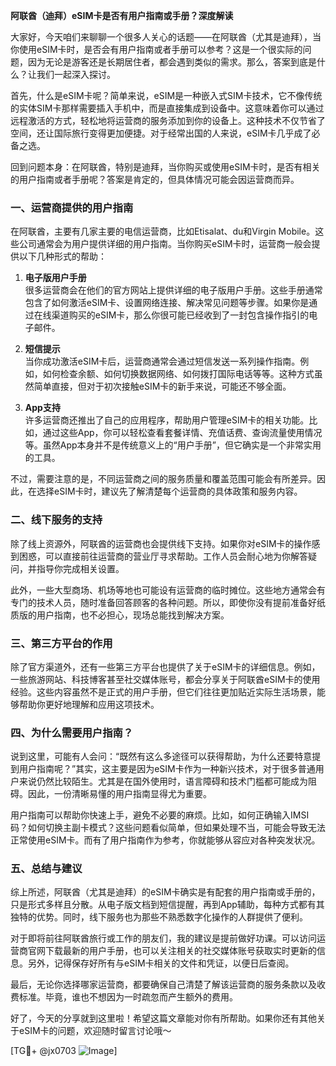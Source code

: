 **阿联酋（迪拜）eSIM卡是否有用户指南或手册？深度解读**

大家好，今天咱们来聊聊一个很多人关心的话题——在阿联酋（尤其是迪拜），当你使用eSIM卡时，是否会有用户指南或者手册可以参考？这是一个很实际的问题，因为无论是游客还是长期居住者，都会遇到类似的需求。那么，答案到底是什么？让我们一起深入探讨。

首先，什么是eSIM卡呢？简单来说，eSIM是一种嵌入式SIM卡技术，它不像传统的实体SIM卡那样需要插入手机中，而是直接集成到设备中。这意味着你可以通过远程激活的方式，轻松地将运营商的服务添加到你的设备上。这种技术不仅节省了空间，还让国际旅行变得更加便捷。对于经常出国的人来说，eSIM卡几乎成了必备之选。

回到问题本身：在阿联酋，特别是迪拜，当你购买或使用eSIM卡时，是否有相关的用户指南或者手册呢？答案是肯定的，但具体情况可能会因运营商而异。

### 一、运营商提供的用户指南

在阿联酋，主要有几家主要的电信运营商，比如Etisalat、du和Virgin Mobile。这些公司通常会为用户提供详细的用户指南。当你购买eSIM卡时，运营商一般会提供以下几种形式的帮助：

1. **电子版用户手册**  
   很多运营商会在他们的官方网站上提供详细的电子版用户手册。这些手册通常包含了如何激活eSIM卡、设置网络连接、解决常见问题等步骤。如果你是通过在线渠道购买的eSIM卡，那么你很可能已经收到了一封包含操作指引的电子邮件。

2. **短信提示**  
   当你成功激活eSIM卡后，运营商通常会通过短信发送一系列操作指南。例如，如何检查余额、如何切换数据网络、如何拨打国际电话等等。这种方式虽然简单直接，但对于初次接触eSIM卡的新手来说，可能还不够全面。

3. **App支持**  
   许多运营商还推出了自己的应用程序，帮助用户管理eSIM卡的相关功能。比如，通过这些App，你可以轻松查看套餐详情、充值话费、查询流量使用情况等。虽然App本身并不是传统意义上的“用户手册”，但它确实是一个非常实用的工具。

不过，需要注意的是，不同运营商之间的服务质量和覆盖范围可能会有所差异。因此，在选择eSIM卡时，建议先了解清楚每个运营商的具体政策和服务内容。

### 二、线下服务的支持

除了线上资源外，阿联酋的运营商也会提供线下支持。如果你对eSIM卡的操作感到困惑，可以直接前往运营商的营业厅寻求帮助。工作人员会耐心地为你解答疑问，并指导你完成相关设置。

此外，一些大型商场、机场等地也可能设有运营商的临时摊位。这些地方通常会有专门的技术人员，随时准备回答顾客的各种问题。所以，即使你没有提前准备好纸质版的用户指南，也不必担心，现场总能找到解决方案。

### 三、第三方平台的作用

除了官方渠道外，还有一些第三方平台也提供了关于eSIM卡的详细信息。例如，一些旅游网站、科技博客甚至社交媒体账号，都会分享关于阿联酋eSIM卡的使用经验。这些内容虽然不是正式的用户手册，但它们往往更加贴近实际生活场景，能够帮助你更好地理解和应用这项技术。

### 四、为什么需要用户指南？

说到这里，可能有人会问：“既然有这么多途径可以获得帮助，为什么还要特意提到用户指南呢？”其实，这主要是因为eSIM卡作为一种新兴技术，对于很多普通用户来说仍然比较陌生。尤其是在国外使用时，语言障碍和技术门槛都可能成为阻碍。因此，一份清晰易懂的用户指南显得尤为重要。

用户指南可以帮助你快速上手，避免不必要的麻烦。比如，如何正确输入IMSI码？如何切换主副卡模式？这些问题看似简单，但如果处理不当，可能会导致无法正常使用eSIM卡。而有了用户指南作为参考，你就能够从容应对各种突发状况。

### 五、总结与建议

综上所述，阿联酋（尤其是迪拜）的eSIM卡确实是有配套的用户指南或手册的，只是形式多样且分散。从电子版文档到短信提醒，再到App辅助，每种方式都有其独特的优势。同时，线下服务也为那些不熟悉数字化操作的人群提供了便利。

对于即将前往阿联酋旅行或工作的朋友们，我的建议是提前做好功课。可以访问运营商官网下载最新的用户手册，也可以关注相关的社交媒体账号获取实时更新的信息。另外，记得保存好所有与eSIM卡相关的文件和凭证，以便日后查阅。

最后，无论你选择哪家运营商，都要确保自己清楚了解该运营商的服务条款以及收费标准。毕竟，谁也不想因为一时疏忽而产生额外的费用。

好了，今天的分享就到这里啦！希望这篇文章能对你有所帮助。如果你还有其他关于eSIM卡的问题，欢迎随时留言讨论哦～ 

[TG💪+ @jx0703 ![Image](https://github.com/user-attachments/assets/dbca1d08-cadb-493c-b0ec-ad6f7a83f270)]